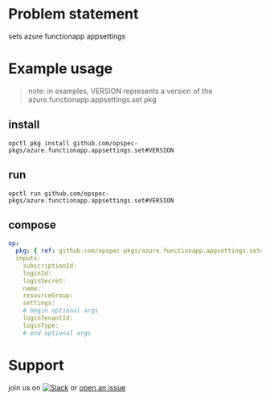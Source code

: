 # Problem statement
sets azure functionapp appsettings

# Example usage

> note: in examples, VERSION represents a version of the azure.functionapp.appsettings.set pkg

## install

```shell
opctl pkg install github.com/opspec-pkgs/azure.functionapp.appsettings.set#VERSION
```

## run

```
opctl run github.com/opspec-pkgs/azure.functionapp.appsettings.set#VERSION
```

## compose

```yaml
op:
  pkg: { ref: github.com/opspec-pkgs/azure.functionapp.appsettings.set#VERSION }
  inputs: 
    subscriptionId:
    loginId:
    loginSecret:
    name:
    resourceGroup:
    settings:
    # begin optional args
    loginTenantId:
    loginType:
    # end optional args
```

# Support

join us on [![Slack](https://opspec-slackin.herokuapp.com/badge.svg)](https://opspec-slackin.herokuapp.com/)
or [open an issue](https://github.com/opspec-pkgs/azure.functionapp.appsettings.set/issues)
